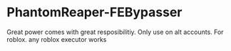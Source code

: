 # PhantomReaper-FEBypasser
Great power comes with great resposibilitiy.
Only use on alt accounts.
For roblox.
any roblox executor works
